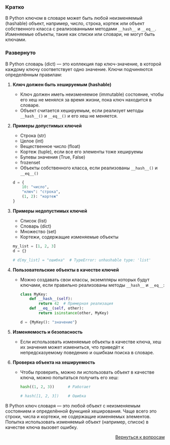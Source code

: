 ### Кратко

В Python ключом в словаре может быть любой неизменяемый (hashable) объект, например, число, строка, кортеж или объект
собственного класса с реализованными методами `__hash__` и `__eq__`. Изменяемые объекты, такие как списки или словари,
не могут быть ключами.

### Развернуто

В Python словарь (dict) — это коллекция пар ключ-значение, в которой каждому ключу соответствует одно значение. Ключи
подчиняются определённым правилам:

1. **Ключ должен быть хешируемым (hashable)**
    
    - Ключ должен иметь неизменяемое (immutable) состояние, чтобы его хеш не менялся за время жизни, пока ключ
      находится в словаре.
    - Объект считается хешируемым, если реализует методы `__hash__()` и `__eq__()` и его хеш не меняется.

2. **Примеры допустимых ключей**
    
    - Строка (str)
    - Целое (int)
    - Вещественное число (float)
    - Кортеж (tuple), если все его элементы тоже хешируемы
    - Булевы значения (True, False)
    - frozenset
    - Объекты собственного класса, если реализованы `__hash__()` и `__eq__()`
   
    ```python
    d = {
        10: "число",
        "ключ": "строка",
        (1, 2): "кортеж"
    }
    ```

3. **Примеры недопустимых ключей**
    
    - Список (list)
    - Словарь (dict)
    - Множество (set)
    - Кортежи, содержащие изменяемые объекты
   
    ```python
    my_list = [1, 2, 3]
    d = {}

    # d[my_list] = "ошибка"  # TypeError: unhashable type: 'list'
    ```

4. **Пользовательские объекты в качестве ключей**
    
    - Можно создавать свои классы, экземпляры которых будут ключами, если правильно реализованы методы `__hash__`
      и `__eq__`:
      
      ```python
      class MyKey:
          def __hash__(self):
              return 42  # Примерная реализация
          def __eq__(self, other):
              return isinstance(other, MyKey)

      d = {MyKey(): "значение"}
      ```

5. **Изменяемость и безопасность**
    
    - Если использовать изменяемые объекты в качестве ключа, хеш их значения может измениться, что приведёт к
      непредсказуемому поведению и ошибкам поиска в словаре.

6. **Проверка объекта на хешируемость**
    
    - Чтобы проверить, можно ли использовать объект в качестве ключа, можно попытаться получить его хеш:
      
      ```python
      hash((1, 2, 3))      # Работает

      # hash([1, 2, 3])    # Ошибка
      ```

В Python ключ словаря — это любой объект с неизменяемым состоянием и определённой функцией хеширования. Чаще всего это
строки, числа и кортежи, не содержащие изменяемых элементов. Попытка использовать изменяемый объект (например, список)
в качестве ключа вызовет ошибку.

<div align="right">

[Вернуться к вопросам](../Вопросы.md)

</div>
